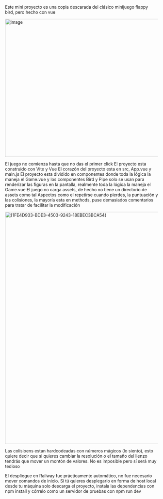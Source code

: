 Este mini  proyecto es una copia descarada del clásico minijuego flappy bird, pero hecho con vue

<img width="689" height="455" alt="image" src="https://github.com/user-attachments/assets/a56ced5d-f24e-4d30-af0c-0a7c33e54a8d" />

El juego no comienza hasta que no das el primer click
El proyecto esta construido con Vite y Vue
El corazón del proyecto esta en src,  App.vue y main.js
El proyecto esta dividido en componentes donde toda la lógica la maneja el Game.vue y los componentes Bird y Pipe solo se usan para renderizar las figuras en la pantalla, realmente toda la lógica la maneja el Game.vue
El juego no carga assets, de hecho no tiene un directorio de assets como tal
Aspectos como el repetirse cuando pierdes, la puntuación y las colisiones, la mayoría esta en methods, puse demasiados comentarios para tratar de facilitar la modificación

<img width="948" height="765" alt="{1FE4D933-BDE3-4503-9243-18EBEC3BCA54}" src="https://github.com/user-attachments/assets/7aa1f363-1b49-4e07-b16e-acfd4f93333a" />

Las colisioens estan hardcodeadas con números mágicos (lo siento), esto quiere decir que si quieres cambiar la resolución o el tamaño del lienzo tendrás que mover un montón de valores. No es imposible pero sí será muy tedioso

El despliegue en Railway fue prácticamente automático, no fue necesario mover comandos de inicio.
Si tú quieres desplegarlo en forma de host local desde tu máquina solo descarga el proyecto, instala las dependencias con npm install y córrelo como un servidor de pruebas con npm run dev
